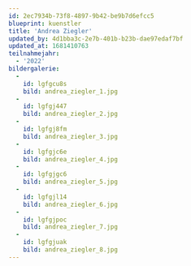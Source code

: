 ```yaml
---
id: 2ec7934b-73f8-4897-9b42-be9b7d6efcc5
blueprint: kuenstler
title: 'Andrea Ziegler'
updated_by: 4d1bba3c-2e7b-401b-b23b-dae97edaf7bf
updated_at: 1681410763
teilnahmejahr:
  - '2022'
bildergalerie:
  -
    id: lgfgcu8s
    bild: andrea_ziegler_1.jpg
  -
    id: lgfgj447
    bild: andrea_ziegler_2.jpg
  -
    id: lgfgj8fm
    bild: andrea_ziegler_3.jpg
  -
    id: lgfgjc6e
    bild: andrea_ziegler_4.jpg
  -
    id: lgfgjgc6
    bild: andrea_ziegler_5.jpg
  -
    id: lgfgjl14
    bild: andrea_ziegler_6.jpg
  -
    id: lgfgjpoc
    bild: andrea_ziegler_7.jpg
  -
    id: lgfgjuak
    bild: andrea_ziegler_8.jpg
---
```

